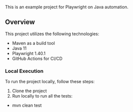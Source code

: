 This is an example project for Playwright on Java automation.

## Overview

This project utilizes the following technologies:

- Maven as a build tool
- Java 11
- Playwright 1.40.1
- GitHub Actions for CI/CD

### Local Execution

To run the project locally, follow these steps:

1. Clone the project
2. Run locally to run all the tests:
- mvn clean test
